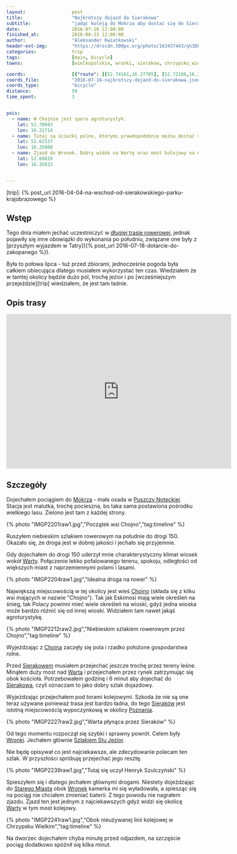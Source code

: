 ```yaml
---
layout:                 post
title:                  "Najkrótszy dojazd do Sierakowa"
subtitle:               "jadąc koleją do Mokrza aby dostać się do Sierakowa wystarczy tylko 20.4km"
date:                   2016-07-16 12:00:00
finished_at:            2016-08-23 12:00:00
author:                 "Aleksander Kwiatkowski"
header-ext-img:         "https://drscdn.500px.org/photo/163437443/q%3D80_m%3D2000/790beb90af9a6fde691dfffd30790117"
categories:             trip
tags:                   [main, bicycle]
towns:                  [wielkopolskie, wronki, sierakow, chrzypsko_wielkie]

coords:                 [{"route": [[52.74161,16.27705], [52.72186,16.28426], [52.71603,16.25602], [52.71187,16.24770], [52.71068,16.23594], [52.69877,16.21156], [52.69018,16.19792], [52.68425,16.13766], [52.68316,16.12067], [52.67629,16.10299], [52.66484,16.09827], [52.65797,16.08230], [52.65104,16.08067], [52.64672,16.08522], [52.65552,16.11157], [52.65365,16.11320], [52.63985,16.17809], [52.63084,16.21749], [52.62693,16.21920], [52.63136,16.25508], [52.62568,16.25791], [52.64412,16.29319], [52.66578,16.30898], [52.67161,16.30246], [52.69122,16.33319], [52.69721,16.35730], [52.71016,16.37378], [52.70522,16.38520]], "type": "bicycle"}]
coords_file:            "2016-07-16-najkrotszy-dojazd-do-sierakowa.json"
coords_type:            "bicycle"
distance:               50
time_spent:             3


pois:
  - name: W Chojnie jest sporo agroturystyk.
    lat: 52.70043
    lon: 16.21714    
  - name: Tutaj są ścieżki polne, którymi prawdopodobnie można dostać się do jeziora.
    lat: 52.62537
    lon: 16.25800    
  - name: Zjazd do Wronek. Dobry widok na Wartę oraz most kolejowy na niej.
    lat: 52.69819
    lon: 16.35833


---
```


[event]: https://www.facebook.com/events/1022297097848300/
[trip]: {% post_url 2016-04-04-na-wschod-od-sierakowskiego-parku-krajobrazowego %}

[wiki-mokrz]: https://pl.wikipedia.org/wiki/Mokrz
[wiki-puszcza-notecka]: https://pl.wikipedia.org/wiki/Puszcza_Notecka
[wiki-chojno]: https://pl.wikipedia.org/wiki/Chojno-Wie%C5%9B
[wiki-sierakow]: https://pl.wikipedia.org/wiki/Sierak%C3%B3w
[wiki-warta]: https://pl.wikipedia.org/wiki/Warta
[wiki-poznan]: https://pl.wikipedia.org/wiki/Pozna%C5%84
[wiki-wronki]: https://pl.wikipedia.org/wiki/Wronki
[wiki-szlak-stu]: https://pl.wikipedia.org/wiki/Szlak_Stu_Jezior
[wiki-stare-miasto]: https://pl.wikipedia.org/wiki/Stare_Miasto_(powiat_szamotulski)

Wstęp
-----

Tego dnia miałem jechać uczestniczyć w [długiej trasie rowerowej][event], jednak
pojawiły się inne obowiązki do wykonania po południu, związane one były z [przyszłym wyjazdem
w Tatry]({% post_url 2016-07-18-dotarcie-do-zakopanego %}).

Była to połowa lipca - tuż przed zbiorami, jednocześnie pogoda była całkiem obiecująca
dlatego musiałem wykorzystać ten czas. Wiedziałem że w tamtej okolicy będzie dużo pól, trochę
jezior i po [wcześniejszym przejeździe][trip] wiedziałem, że jest tam ładnie.

Opis trasy
----------

<iframe height='405' width='590' frameborder='0' allowtransparency='true' scrolling='no' src='https://www.strava.com/activities/642594997/embed/a0fbdac8d6b0b2045eaf87a11bc91c89566d656e'></iframe>

Szczegóły
---------

Dojechałem pociągiem do [Mokrza][wiki-mokrz] - mała osada w
[Puszczy Noteckiej][wiki-puszcza-notecka]. Stacja jest malutka, trochę pocieszna,
bo taka sama postawiona pośrodku wielkiego lasu. Zielono jest tam z każdej strony.

{% photo "IMGP2201raw1.jpg","Początek wsi Chojno","tag:timeline" %}

Ruszyłem niebieskim szlakiem rowerowym na południe do drogi 150. Okazało się, że
droga jest w dobrej jakości i jechało się przyjemnie.

Gdy dojechałem do drogi 150 uderzył mnie charakterystyczny klimat wiosek wokół
[Warty][wiki-warta]. Połączenie lekko pofalowanego terenu, spokoju, odległości od
większych miast z naprzemiennymi polami i lasami.

{% photo "IMGP2204raw1.jpg","Idealna droga na rower" %}

Największą miejscowością w tej okolicy jest wieś [Chojno][wiki-chojno] (składa się
z kilku wsi mających w nazwie "Chojno"). Tak jak
Eskimosi mają wiele określeń na śnieg, tak Polacy powinni mieć wiele określeń
na wioski, gdyż jedna wioska może bardzo różnić się od innej wioski.
Widziałem tam nawet jakąś agroturystykę.

{% photo "IMGP2212raw2.jpg","Niebieskim szlakiem rowerowym przez Chojno","tag:timeline" %}

Wyjeżdzając z [Chojna][wiki-chojno] zaczęły się pola i rzadko położone
gospodarstwa rolne.

Przed [Sierakowem][wiki-sierakow] musiałem przejechać jeszcze trochę przez
tereny leśne. Minąłem duży most nad [Wartą][wiki-warta] i przejechałem przez
rynek zatrzymując się obok kościoła. Potrzebowałem godzinę i 6 minut aby
dojechać do [Sierakowa][wiki-sierakow], czyli oznaczam to jako dobry szlak dojazdowy.

Wyjeżdzając przejechałem pod torami kolejowymi. Szkoda że nie są one teraz
używane ponieważ trasa jest bardzo ładna, do tego [Sieraków][wiki-sierakow] jest
istotną miejscowością wypoczynkową w okolicy [Poznania][wiki-poznan].

{% photo "IMGP2227raw2.jpg","Warta płynąca przez Sieraków" %}

Od tego momentu rozpoczął się szybki i sprawny powrót. Celem były [Wronki][wiki-wronki].
Jechałem głównie [Szlakiem Stu Jezior][wiki-szlak-stu].

Nie będę opisywał co jest najciekawsze, ale zdecydowanie polecam ten szlak.
W przyszłości spróbuję przejechać jego resztę.

{% photo "IMGP2239raw1.jpg","Tutaj się uczył Henryk Szulczyński" %}

Spieszyłem się i dlatego jechałem głównymi drogami. Niestety dojeżdzając do
[Starego Miasta][wiki-stare-miasto] obok [Wronek][wiki-wronki] kamerka mi się
wyładowała, a spiesząc się na pociąg nie chciałem zmieniać baterii. Z tego
powodu nie nagrałem zjazdu. Zjazd ten jest jednym z najciekawszych gdyż
widzi się okolicę [Warty][wiki-warta] w tym most kolejowy.

{% photo "IMGP2241raw1.jpg","Obok nieużywanej linii kolejowej w Chrzypsku Wielkim","tag:timeline" %}

Na dworzec dojechałem chyba minutę przed odjazdem, na szczęście pociąg
dodatkowo spóźnił się kilka minut.
